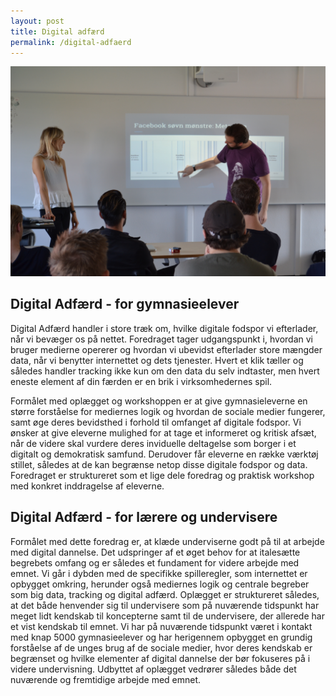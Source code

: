 ```yaml
---
layout: post
title: Digital adfærd
permalink: /digital-adfaerd
---
```

![Digital Adfærd](/img/DSC_0012.JPG)

## Digital Adfærd - for gymnasieelever


Digital Adfærd handler i store træk om, hvilke digitale fodspor vi efterlader, når vi bevæger os på nettet. Foredraget tager udgangspunkt i, hvordan vi bruger medierne opererer og hvordan vi ubevidst efterlader store mængder data, når vi benytter internettet og dets tjenester. Hvert et klik tæller og således handler tracking ikke kun om den data du selv indtaster, men hvert eneste element af din færden er en brik i virksomhedernes spil.

Formålet med oplægget og workshoppen er at give gymnasieleverne en større forståelse for mediernes logik og hvordan de sociale medier fungerer, samt øge deres bevidsthed i forhold til omfanget af digitale fodspor. Vi ønsker at give eleverne mulighed for at tage et informeret og kritisk afsæt, når de videre skal vurdere deres inviduelle deltagelse som borger i et digitalt og demokratisk samfund. Derudover får eleverne en række værktøj stillet, således at de kan begrænse netop disse digitale fodspor og data. Foredraget er struktureret som et lige dele foredrag og praktisk workshop med konkret inddragelse af eleverne. 


## Digital Adfærd - for lærere og undervisere

Formålet med dette foredrag er, at klæde underviserne godt på til at arbejde med digital dannelse. Det udspringer af et øget behov for at italesætte begrebets omfang og er således et fundament for videre arbejde med emnet. Vi går i dybden med de specifikke spilleregler, som internettet er opbygget omkring, herunder også mediernes logik og centrale begreber som big data, tracking og digital adfærd. Oplægget er struktureret således, at det både henvender sig til undervisere som på nuværende tidspunkt har meget lidt kendskab til koncepterne samt til de undervisere, der allerede har et vist kendskab til emnet. 
Vi har på nuværende tidspunkt været i kontakt med knap 5000 gymnasieelever og har herigennem opbygget en grundig forståelse af de unges brug af de sociale medier, hvor deres kendskab er begrænset og hvilke elementer af digital dannelse der bør fokuseres på i videre undervisning. Udbyttet af oplægget vedrører således både det nuværende og fremtidige arbejde med emnet.   
